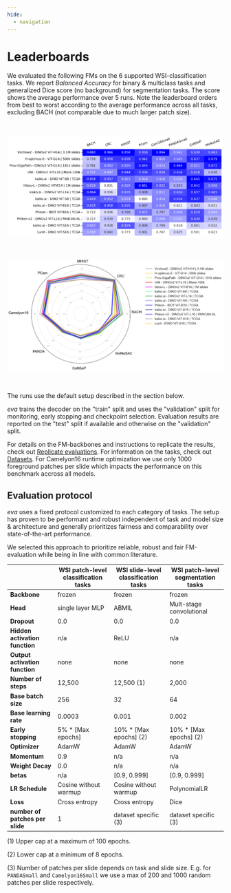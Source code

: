 ```yaml
---
hide:
  - navigation
---
```


# Leaderboards

We evaluated the following FMs on the 6 supported WSI-classification tasks. We report *Balanced Accuracy* for binary & multiclass tasks and generalized Dice score (no background) for segmentation tasks. The score shows the average performance over 5 runs. Note the leaderboard orders from best to worst according to the average performance across all tasks, excluding BACH (not comparable due to much larger patch size).

<br/>

![Screenshot](images/leaderboard.svg)

<br/>

![Screenshot](images/starplot.png)

<br/>

</center>

The runs use the default setup described in the section below.

*eva* trains the decoder on the "train" split and uses the "validation" split for monitoring, early stopping and checkpoint selection. Evaluation results are reported on the "test" split if available and otherwise on the "validation" split.

For details on the FM-backbones and instructions to replicate the results, check out [Replicate evaluations](user-guide/advanced/replicate_evaluations.md). For information on the tasks, check out [Datasets](datasets/index.md). For Camelyon16 runtime optimization we use only 1000 foreground patches per slide which impacts the performance on this benchmark accross all models. 

## Evaluation protocol

*eva* uses a fixed protocol customized to each category of tasks. The setup has proven to be performant and robust independent of task and model size & architecture and generally prioritizes fairness and comparability over state-of-the-art performance.

We selected this approach to prioritize reliable, robust and fair FM-evaluation while being in line with common literature.

|                                | WSI patch-level classification tasks | WSI slide-level classification tasks | WSI patch-level segmentation tasks |
|--------------------------------|---------------------------|---------------------------|---------------------------|
| **Backbone**                   | frozen                    | frozen                    | frozen                    |
| **Head**                       | single layer MLP          | ABMIL                     | Mult-stage convolutional  |
| **Dropout**                    | 0.0                       | 0.0                       | 0.0                       |
| **Hidden activation function** | n/a                       | ReLU                      | n/a                       |
| **Output activation function** | none                      | none                      | none                      |
| **Number of steps**            | 12,500                    | 12,500 (1)                | 2,000                     |
| **Base batch size**            | 256                       | 32                        | 64                        |
| **Base learning rate**         | 0.0003                    | 0.001                     | 0.002                    |
| **Early stopping**             | 5% * [Max epochs]         | 10% * [Max epochs] (2)    | 10% * [Max epochs] (2)    |
| **Optimizer**                  | AdamW                     | AdamW                     | AdamW                     |
| **Momentum**                   | 0.9                       | n/a                       | n/a                       |
| **Weight Decay**               | 0.0                       | n/a                       | n/a                       |
| **betas**                      | n/a                       | [0.9, 0.999]              | [0.9, 0.999]              |
| **LR Schedule**                | Cosine without warmup     | Cosine without warmup     | PolynomialLR              |
| **Loss**                       | Cross entropy             | Cross entropy             | Dice                      |
| **number of patches per slide**| 1                         | dataset specific (3)      | dataset specific (3)      |


(1) Upper cap at a maximum of 100 epochs.

(2) Lower cap at a minimum of 8 epochs.

(3) Number of patches per slide depends on task and slide size. E.g. for `PANDASmall` and `Camelyon16Small` we use a max of 200 and 1000 random patches per slide respectively.
